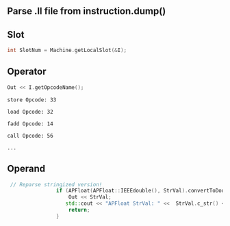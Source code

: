 ## Parse .ll file from instruction.dump()

## Slot

```cpp
int SlotNum = Machine.getLocalSlot(&I);
```



## Operator

```cpp
Out << I.getOpcodeName();
```

```assembly
store Opcode: 33

load Opcode: 32
 
fadd Opcode: 14

call Opcode: 56

...
```



## Operand

```cpp
 // Reparse stringized version!
                if (APFloat(APFloat::IEEEdouble(), StrVal).convertToDouble() == Val) {
                    Out << StrVal;
                   std::cout << "APFloat StrVal: " <<  StrVal.c_str() << std::endl;
                    return;
                }
```

